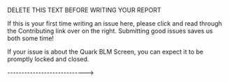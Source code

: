 DELETE THIS TEXT BEFORE WRITING YOUR REPORT

If this is your first time writing an issue here, please click and read through the Contributing link over on the right. Submitting good issues saves us both some time!

If your issue is about the Quark BLM Screen, you can expect it to be promptly locked and closed.

---------------------------->
